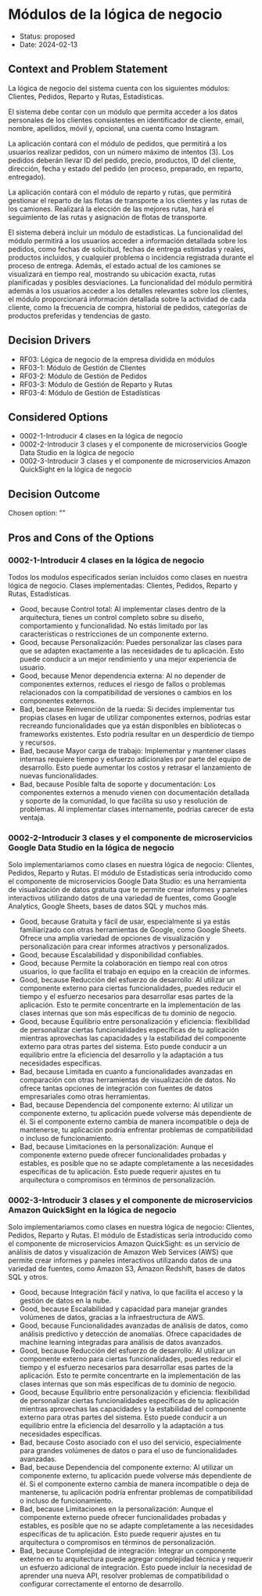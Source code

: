 # Módulos de la lógica de negocio

* Status: proposed
* Date: 2024-02-13

## Context and Problem Statement

La lógica de negocio del sistema cuenta con los siguientes módulos: Clientes, Pedidos, Reparto y Rutas, Estadísticas.

El sistema debe contar con un módulo que permita acceder a los datos personales de los clientes consistentes en identificador de cliente, email, nombre, apellidos, móvil y, opcional, una cuenta como Instagram.

La aplicación contará con el módulo de pedidos, que permitirá a los usuarios realizar pedidos, con un número máximo de intentos (3). Los pedidos deberán llevar ID del pedido, precio, productos, ID del cliente, dirección, fecha y estado del pedido (en proceso, preparado, en reparto, entregado).

La aplicación contará con el módulo de reparto y rutas, que permitirá gestionar el reparto de las flotas de transporte a los clientes y las rutas de los camiones. Realizará la elección de las mejores rutas, hará el seguimiento de las rutas y asignación de flotas de transporte.

El sistema deberá incluir un módulo de estadísticas. La funcionalidad del módulo permitirá a los usuarios acceder a información detallada sobre los pedidos, como fechas de solicitud, fechas de entrega estimadas y reales, productos incluidos, y cualquier problema o incidencia registrada durante el proceso de entrega. Además, el estado actual de los camiones se visualizará en tiempo real, mostrando su ubicación exacta, rutas planificadas y posibles desviaciones. La funcionalidad del módulo permitirá además a los usuarios acceder a los detalles relevantes sobre los clientes, el módulo proporcionará información detallada sobre la actividad de cada cliente, como la frecuencia de compra, historial de pedidos, categorías de productos preferidas y tendencias de gasto.

## Decision Drivers

* RF03: Lógica de negocio de la empresa dividida en módulos
* RF03-1: Módulo de Gestión de Clientes
* RF03-2: Módulo de Gestión de Pedidos
* RF03-3: Módulo de Gestión de Reparto y Rutas
* RF03-4: Módulo de Gestión de Estadísticas

## Considered Options

* 0002-1-Introducir 4 clases en la lógica de negocio
* 0002-2-Introducir 3 clases y el componente de microservicios Google Data Studio en la lógica de negocio
* 0002-3-Introducir 3 clases y el componente de microservicios Amazon QuickSight en la lógica de negocio

## Decision Outcome

Chosen option: ""

## Pros and Cons of the Options

### 0002-1-Introducir 4 clases en la lógica de negocio

Todos los modulos especificados serían incluidos como clases en nuestra lógica de negocio. Clases implementadas: Clientes, Pedidos, Reparto y Rutas, Estadísticas.

* Good, because Control total: Al implementar clases dentro de la arquitectura, tienes un control completo sobre su diseño, comportamiento y funcionalidad. No estás limitado por las características o restricciones de un componente externo.
* Good, because Personalización: Puedes personalizar las clases para que se adapten exactamente a las necesidades de tu aplicación. Esto puede conducir a un mejor rendimiento y una mejor experiencia de usuario.
* Good, because Menor dependencia externa: Al no depender de componentes externos, reduces el riesgo de fallos o problemas relacionados con la compatibilidad de versiones o cambios en los componentes externos.
* Bad, because Reinvención de la rueda: Si decides implementar tus propias clases en lugar de utilizar componentes externos, podrías estar recreando funcionalidades que ya están disponibles en bibliotecas o frameworks existentes. Esto podría resultar en un desperdicio de tiempo y recursos.
* Bad, because Mayor carga de trabajo: Implementar y mantener clases internas requiere tiempo y esfuerzo adicionales por parte del equipo de desarrollo. Esto puede aumentar los costos y retrasar el lanzamiento de nuevas funcionalidades.
* Bad, because Posible falta de soporte y documentación: Los componentes externos a menudo vienen con documentación detallada y soporte de la comunidad, lo que facilita su uso y resolución de problemas. Al implementar clases internamente, podrías carecer de esta ventaja.

### 0002-2-Introducir 3 clases y el componente de microservicios Google Data Studio en la lógica de negocio

Solo implementariamos como clases en nuestra lógica de negocio: Clientes, Pedidos, Reparto y Rutas.
El módulo de Estadísticas sería introducido como el componente de microservicios Google Data Studio: es una herramienta de visualización de datos gratuita que te permite crear informes y paneles interactivos utilizando datos de una variedad de fuentes, como Google Analytics, Google Sheets, bases de datos SQL y muchos más.

* Good, because Gratuita y fácil de usar, especialmente si ya estás familiarizado con otras herramientas de Google, como Google Sheets. Ofrece una amplia variedad de opciones de visualización y personalización para crear informes atractivos y personalizados.
* Good, because Escalabilidad y disponibilidad confiables.
* Good, because Permite la colaboración en tiempo real con otros usuarios, lo que facilita el trabajo en equipo en la creación de informes.
* Good, because Reducción del esfuerzo de desarrollo: Al utilizar un componente externo para ciertas funcionalidades, puedes reducir el tiempo y el esfuerzo necesarios para desarrollar esas partes de la aplicación. Esto te permite concentrarte en la implementación de las clases internas que son más específicas de tu dominio de negocio.
* Good, because Equilibrio entre personalización y eficiencia: flexibilidad de personalizar ciertas funcionalidades específicas de tu aplicación mientras aprovechas las capacidades y la estabilidad del componente externo para otras partes del sistema. Esto puede conducir a un equilibrio entre la eficiencia del desarrollo y la adaptación a tus necesidades específicas.
* Bad, because Limitada en cuanto a funcionalidades avanzadas en comparación con otras herramientas de visualización de datos. No ofrece tantas opciones de integración con fuentes de datos empresariales como otras herramientas.
* Bad, because Dependencia del componente externo: Al utilizar un componente externo, tu aplicación puede volverse más dependiente de él. Si el componente externo cambia de manera incompatible o deja de mantenerse, tu aplicación podría enfrentar problemas de compatibilidad o incluso de funcionamiento.
* Bad, because Limitaciones en la personalización: Aunque el componente externo puede ofrecer funcionalidades probadas y estables, es posible que no se adapte completamente a las necesidades específicas de tu aplicación. Esto puede requerir ajustes en tu arquitectura o compromisos en términos de personalización.

### 0002-3-Introducir 3 clases y el componente de microservicios Amazon QuickSight en la lógica de negocio

Solo implementariamos como clases en nuestra lógica de negocio: Clientes, Pedidos, Reparto y Rutas.
El módulo de Estadísticas sería introducido como el componente de microservicios Amazon QuickSight: es un servicio de análisis de datos y visualización de Amazon Web Services (AWS) que permite crear informes y paneles interactivos utilizando datos de una variedad de fuentes, como Amazon S3, Amazon Redshift, bases de datos SQL y otros.

* Good, because Integración fácil y nativa, lo que facilita el acceso y la gestión de datos en la nube.
* Good, because Escalabilidad y capacidad para manejar grandes volúmenes de datos, gracias a la infraestructura de AWS.
* Good, because Funcionalidades avanzadas de análisis de datos, como análisis predictivo y detección de anomalías. Ofrece capacidades de machine learning integradas para análisis de datos avanzados.
* Good, because Reducción del esfuerzo de desarrollo: Al utilizar un componente externo para ciertas funcionalidades, puedes reducir el tiempo y el esfuerzo necesarios para desarrollar esas partes de la aplicación. Esto te permite concentrarte en la implementación de las clases internas que son más específicas de tu dominio de negocio.
* Good, because Equilibrio entre personalización y eficiencia: flexibilidad de personalizar ciertas funcionalidades específicas de tu aplicación mientras aprovechas las capacidades y la estabilidad del componente externo para otras partes del sistema. Esto puede conducir a un equilibrio entre la eficiencia del desarrollo y la adaptación a tus necesidades específicas.
* Bad, because Costo asociado con el uso del servicio, especialmente para grandes volúmenes de datos o para el uso de funcionalidades avanzadas.
* Bad, because Dependencia del componente externo: Al utilizar un componente externo, tu aplicación puede volverse más dependiente de él. Si el componente externo cambia de manera incompatible o deja de mantenerse, tu aplicación podría enfrentar problemas de compatibilidad o incluso de funcionamiento.
* Bad, because Limitaciones en la personalización: Aunque el componente externo puede ofrecer funcionalidades probadas y estables, es posible que no se adapte completamente a las necesidades específicas de tu aplicación. Esto puede requerir ajustes en tu arquitectura o compromisos en términos de personalización.
* Bad, because Complejidad de integración: Integrar un componente externo en tu arquitectura puede agregar complejidad técnica y requerir un esfuerzo adicional de integración. Esto puede incluir la necesidad de aprender una nueva API, resolver problemas de compatibilidad o configurar correctamente el entorno de desarrollo.
